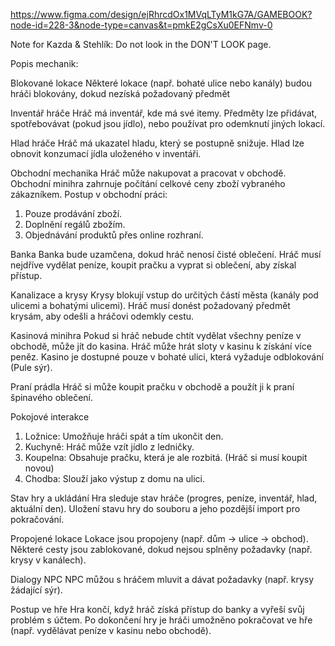 https://www.figma.com/design/ejRhrcdOx1MVqLTyM1kG7A/GAMEBOOK?node-id=228-3&node-type=canvas&t=pmkE2gCsXu0EFNmv-0

Note for Kazda & Stehlík:
Do not look in the DON'T LOOK page.

Popis mechanik:

Blokované lokace
Některé lokace (např. bohaté ulice nebo kanály) budou hráči blokovány, dokud nezíská požadovaný předmět

Inventář hráče
Hráč má inventář, kde má své itemy. Předměty lze přidávat, spotřebovávat (pokud jsou jídlo), nebo používat pro odemknutí jiných lokací.

Hlad hráče
Hráč má ukazatel hladu, který se postupně snižuje. Hlad lze obnovit konzumací jídla uloženého v inventáři.

Obchodní mechanika
Hráč může nakupovat a pracovat v obchodě. Obchodní minihra zahrnuje počítání celkové ceny zboží vybraného zákazníkem. 
Postup v obchodní práci:
1) Pouze prodávání zboží.
2) Doplnění regálů zbožím.
3) Objednávání produktů přes online rozhraní.

Banka
Banka bude uzamčena, dokud hráč nenosí čisté oblečení. Hráč musí nejdříve vydělat peníze, koupit pračku a vyprat si oblečení, aby získal přístup.

Kanalizace a krysy
Krysy blokují vstup do určitých částí města (kanály pod ulicemi a bohatými ulicemi). Hráč musí donést požadovaný předmět krysám, aby odešli a hráčovi odemkly cestu.

Kasinová minihra
Pokud si hráč nebude chtít vydělat všechny peníze v obchodě, může jít do kasina. Hráč může hrát sloty v kasinu k získání více peněz. Kasino je dostupné pouze v bohaté ulici, která vyžaduje odblokování (Pule sýr).

Praní prádla
Hráč si může koupit pračku v obchodě a použít ji k praní špinavého oblečení.

Pokojové interakce
1) Ložnice: Umožňuje hráči spát a tím ukončit den.
2) Kuchyně: Hráč může vzít jídlo z ledničky.
3) Koupelna: Obsahuje pračku, která je ale rozbitá. (Hráč si musí koupit novou)
4) Chodba: Slouží jako výstup z domu na ulici.

Stav hry a ukládání
Hra sleduje stav hráče (progres, peníze, inventář, hlad, aktuální den). Uložení stavu hry do souboru a jeho pozdější import pro pokračování.

Propojené lokace
Lokace jsou propojeny (např. dům → ulice → obchod). Některé cesty jsou zablokované, dokud nejsou splněny požadavky (např. krysy v kanálech).

Dialogy NPC
NPC můžou s hráčem mluvit a dávat požadavky (např. krysy žádající sýr).

Postup ve hře
Hra končí, když hráč získá přístup do banky a vyřeší svůj problém s účtem. Po dokončení hry je hráči umožněno pokračovat ve hře (např. vydělávat peníze v kasinu nebo obchodě).

